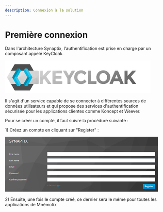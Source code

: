 ```yaml
---
description: Connexion à la solution
---
```


# Première connexion

Dans l'architecture Synaptix, l'authentification est prise en charge par un composant appelé KeyCloak.

![](../.gitbook/assets/keycloak_logo.png)

Il s'agit d'un service capable de se connecter à différentes sources de données utilisateurs et qui propose des services d'authentification sécurisée pour les applications clientes comme Koncept et Weever.

Pour se créer un compte, il faut suivre la procédure suivante :

1\) Créez un compte en cliquant sur "Register" : 

![](../.gitbook/assets/firstregister.PNG)

2\)  Ensuite, une fois le compte créé, ce dernier sera le même pour toutes les applications de Mnémotix

